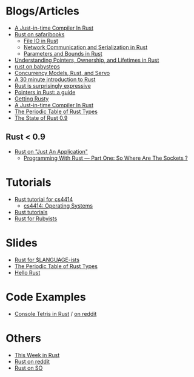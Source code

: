 Blogs/Articles
==============

* [A Just-in-time Compiler In Rust](http://hydrocodedesign.com/2014/01/17/jit-just-in-time-compiler-rust/)
* [Rust on safaribooks](http://blog.safaribooksonline.com/tag/rust/)
    * [File IO in Rust](http://blog.safaribooksonline.com/2014/01/23/file-io-rust/)
    * [Network Communication and Serialization in Rust](http://blog.safaribooksonline.com/2014/01/28/network-communication-serialization-rust/)
    * [Parameters and Bounds in Rust](http://blog.safaribooksonline.com/2014/01/30/parameters-bounds-rust/)
* [Understanding Pointers, Ownership, and Lifetimes in Rust](http://paulkoerbitz.de/posts/Understanding-Pointers-Ownership-and-Lifetimes-in-Rust.html)
* [rust on babysteps](http://smallcultfollowing.com/babysteps/blog/categories/rust/)
* [Concurrency Models, Rust, and Servo](http://www.lars.com/concurrency/rust/servo/2013/12/21/concurrency-rust-and-servo.html)
* [A 30 minute introduction to Rust](http://words.steveklabnik.com/a-30-minute-introduction-to-rust)
* [Rust is surprisingly expressive](http://words.steveklabnik.com/rust-is-surprisingly-expressive)
* [Pointers in Rust: a guide](http://words.steveklabnik.com/pointers-in-rust-a-guide)
* [Getting Rusty](http://pzol.github.io/getting_rusty/archive/)
* [A Just-in-time Compiler In Rust](http://hydrocodedesign.com/2014/01/17/jit-just-in-time-compiler-rust/)
* [The Periodic Table of Rust Types](http://cosmic.mearie.org/2014/01/periodic-table-of-rust-types/)
* [The State of Rust 0.9](http://cmr.github.io/blog/2014/01/12/the-state-of-rust-0-dot-9/)

Rust < 0.9
----------
* [Rust on "Just An Application"](http://justanapplication.wordpress.com/category/programming-languages/rust/)
  * [Programming With Rust — Part One: So Where Are The Sockets ?](http://justanapplication.wordpress.com/2013/06/10/programming-with-rust-part-one-so-where-are-the-sockets/)


Tutorials
=========

* [Rust tutorial for cs4414](http://aml3.github.io/RustTutorial/html/toc.html)
    * [cs4414: Operating Systems](http://rust-class.org/pages/using-rust-for-an-undergraduate-os-course.html)
* [Rust tutorials](http://adrientetar.github.io/rust-tuts/tutorial/index.html)
* [Rust for Rubyists](http://www.rustforrubyists.com/book/index.html)

Slides
======
* [Rust for $LANGUAGE-ists](http://steveklabnik.github.io/nobody_knows_rust/#/)
* [The Periodic Table of Rust Types](http://cosmic.mearie.org/2014/01/periodic-table-of-rust-types/)
* [Hello Rust](https://speakerdeck.com/wycats/hello-rust)

Code Examples
=============
* [Console Tetris in Rust](https://github.com/jankes/tetris1) / [on reddit](http://www.reddit.com/r/rust/comments/1yr2uz/tetris_game_in_rust/)

Others
======
* [This Week in Rust](http://cmr.github.io/blog/categories/this-week-in-rust/)
* [Rust on reddit](http://www.reddit.com/r/rust/new/)
* [Rust on SO](http://stackoverflow.com/questions/tagged/rust)
